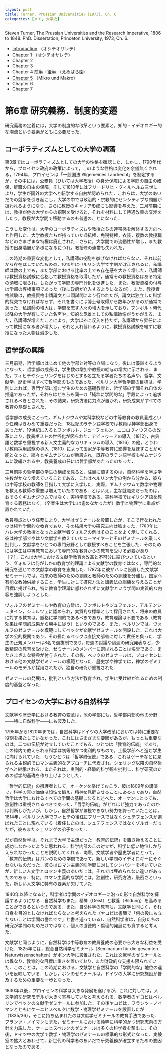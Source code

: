 ```yaml
---
layout: post
title: Turner, Prussian Universities (1973), Ch. 6
categories: [メモ, 大学史]
---
```


Steven Turner, The Prussian Universities and the Research Imperative, 1806 to 1848. PhD. Dissertation, Princeton University, 1973, Ch. 6.

* [Introduction](http://d.hatena.ne.jp/nikubeta/20170121/p1) （オシテオサレテ）
* [Chapter 1](http://d.hatena.ne.jp/nikubeta/20170122/p1) （オシテオサレテ）
* Chapter 2
* Chapter 3
* Chapter 4 [前半](http://d.hatena.ne.jp/emerose/20170120/1484911584)・[後半](http://d.hatena.ne.jp/emerose/20170120/1484947974) （えめばら園）
* [Chapter 5](http://hinaba.org/mikro-und-makro/2017/01/22/01.html) （Mikro und Makro）
* Chapter 6
* Chapter 7

# 第6章 研究義務．制度的変遷

研究義務の定着には，大学の制度的な改革という要素と，知的・イデオロギー的な潮流という要素がともに必要だった．

## コーポラティズムとしての大学の凋落

第3章ではコーポラティズムとしての大学の性格を確認した．しかし，1790年代から，プロイセン政府の政策によって，このような性格は変化を余儀無くされる，1794年，プロイセンは「一般国法 Allgemeines Landrecht」を制定するが，その中には，公務員（ひいては大学教授）の身分保障による学問の自由の確保，辞職の自由の保障，そして1810年にはフリードリヒ・ヴィルヘルム三世により，学生が国外の大学へと転学する自由が認められた．これらは，大学のあいだでの競争を引き起こし，大学の中では政治的・宗教的にセンシティブな問題が扱われるようになり，さらに教授のキャリア形成にも影響を与えた．三月前期には，教授が他の大学からの招聘を受けると，それを材料にして待遇改善の交渉をしたり，教授が大学間で移動するのも普通のことになった．

こうした変化は，大学のコーポラティズムや教授たちの連帯感を解体する方向へと作用した．大学教授たちが持っていた抵抗権，免税特権，衣装，複数の教授職などのさまざまな特権は廃止された．さらに，大学間での流動性が増し，また教授の出身階層が多様になるにつれ，教授陣の連帯も失われた，

この時期の重要な変化として，私講師の役割を挙げなければならない．それ以前から存在はしていたものの，1816年にベルリン大学で学則が改正されると，私講師は数の上でも，また学部における比率の上でも存在感を大きく増した．私講師は教授資格試験に合格して教授資格を取得したが，通常その教授資格はある特定の領域に限られ，したがって学問の専門分化を促進した．また，教授資格の付与は学部の専権事項であった（後に政府が介入するようになるが）．また，教授資格試験は，教授資格申請論文と口頭試問により行われたが，論文は独立した科学的探究でなければならず，それを書くには博士号取得から数年かかるのが通常であった．私講師の増大は，学問を志す人々の増大を示しており，フンボルト時代以降の大学が有していた名声や，知的な英雄としての私講師像がうかがえる．また，私講師が増えたことにより，大学以外に収入を持たず，私講師から昇任によって教授になる者が増大し，それと入れ替わるように，教授資格試験を経ずに教授になった人物は減少した．


## 哲学部の興隆

三月前期，哲学部ははじめて他の学部と対等の立場になり，後には優越するようになった．哲学部の成長は，学生数の増加や教授の給与の増大に示される．また，フィヒテやシェリングをはじめとする名立たる学者たちの名声や，哲学，文献学，歴史学はすべて哲学部のものであった．ベルリン大学哲学部の目標は，学則によれば，専門学部に進む学生のための基礎教育と，哲学部の学問それ自体の推進であったが，それらはどちらも同一の「純粋に学問的な」手段によって追求されるべきとされた．その結果，研究方法に力点が置かれ，研究成果がすべての教育の基礎とされた．

哲学部の成長にとって，ギムナジウムや実科学校などの中等教育の教員養成という任務はきわめて重要だった．18世紀のラテン語学校では教員は神学部出身であったが，19世紀に入るとフンボルト，ジューフェルン，ニコロヴィウスらの改革により，教員ポストの世俗化が図られた．アビトゥーアの導入（1812），古典語と数学を重視する新人文主義的なカリキュラムの導入（1816）の他，とりわけ教員採用試験の導入（1810）によって国家が中等教育に影響を及ぼすことが可能となった．続々とギムナジウムが新設され，既存のラテン語学校もギムナジウムに改編される中，教員養成の任には哲学部があたったのだった．

三月前期の哲学部の学生の構成を見ると，注目に値するのは，自然科学を学ぶ学生数がかなり増えていることである．これはベルリン大学の例から分かる．彼らは中等学校の教師を目指して大学に入学した．実際，ギムナジウムで数学や物理を教える教師の需要は増えていたのである．とはいえ，主な就職先だったのは，おそらくギムナジウムではなく，実科学校である．実科学校ではギリシア語を教育する義務はなく，（卒業生は大学には進めなかったが）数学と物理学に重点が置かれていた．

教員養成という任務により，大学はゼミナールを設置したが，そこで行なわれたのは純粋学問的な教育であり，その結果大学の研究志向は強まった．1783年にハレ大学の教授となった文献学者ヴォルフの例はそのことをよく示してくれる．彼は神学部でやはり文献学を教えていたニーマイヤーとそのゼミナールを厳しく批判し，文献学をひとつの専門分野として教授すべきことを主張した．そのためには学生は中等教育において専門的な教員からの教育を受ける必要があり［？］，これは大学における文献学教育の改革と不可分に結びついているという．ヴォルフは何がしかの教育学的理論による文献学の教育ではなく，専門的な研究を通じての文献学の教育を志向した．1787年に彼がハレに設置した文献学ゼミナールでは，将来の牧師のための訓練と教師のための訓練を分離し，国家へ有能な教師供給すること，学生に対して研究方法と講義法の訓練を与えることが目標に掲げられ，特に教育学理論に惑わされずに文献学という学問の実質的な内容を強調しようとした．

ヴォルフのゼミナールや教育の方針は，フンボルトやジュフェルン，アルテンシュタイン，シュルツェに認められ，実質的な標準として採用された．将来の教員に対する教育は，厳格に学問的であるべきであり，教育理論は不要である（教育効果は学問的成果から勝手に従う）というのである．また，ベルリンでは，ヴォルフのゼミナールを模範にしてベックが文献学ゼミナールを開設した．これは大学の公的機関であり，その長たるベックは直接文部省に対して責任を負った．学生の正規メンバーは8名で選抜制であり，毎週の討議や隔週の研究発表など，少数精鋭の教育を受けた．ゼミナールのメンバーに選ばれることは名誉であり，またさまざまな特典が付与された．その後，ベックのゼミナールは，プロイセンにおける他の文献学ゼミナールの模範となった．歴史学や神学では，神学のゼミナールのモデルが採用されたが，独自の研究が重視された．

ゼミナールの発展は，批判という方法が教育され，学生に受け継がれるための制度的基盤となった．

## プロイセンの大学における自然科学

文献学や歴史学における教育の変革は，他の学部にも，哲学部内部の他の分野——特に自然科学——にも波及した．

1795年から1820年までは，自然科学はドイツの大学改革においては特に重要な役割を果たしていなかった．これにはさまざまな要因があるが，もっとも重要なのは，二つの伝統が対立していたことである．ひとつは「教育的伝統」であり，この枠内で教えられる科学は初等的かつ実利的なもので，上級学部へと進む学生に向けられていた．もうひとつは「哲学的伝統」である．これはゲーテなどに見られる主観的でロマン主義的なアプローチに代表され，シェリング以降の自然哲学へと継承される．またそれは，実利的・経験的科学観を批判し，科学研究のための哲学的基礎を作り上げようとした．

「哲学的伝統」の擁護者として，オーケンを挙げておこう．彼は1809年の講演で，科学の真の価値は知性を鍛え，精神を覚醒させることにあるのであり，自然哲学は大学におけるすべての学問の基礎になると述べた．オーケンにとっても，独創性は重視されるべきであった．「哲学的伝統」がどれほど強力であったのかは判断しがたいが，しかし，自然哲学が無視できない勢力を誇っていたことは，1814年，ベルリン大学でフィヒテの後任にフリースではなくシュテフェンスが選ばれたことに現れている（着任したのは，シュテフェンスではなくゾルガーだったが，彼もまたシェリングの弟子だった）．

だが自然哲学は，それまで大学で主流だった「教育的伝統」を置き換えることに成功しなかったように思われる．科学内部のこの対立が，科学に低い地位しか与えられなかったことを説明してくれる．実際，文献学者や歴史学者にとって，「教育的伝統」はパンのための学問であって，新しい学問のイデオロギーにそぐわないものだった．彼らはロマン主義的な学問に対してシンパシーを抱いていたが，新しい人文学とロマン主義のあいだには，それでは埋められない違いがあったのである．特に，ロマン主義的な学問には，独創性，研究方法，厳密さといった，新しい人文学に特有の要素が欠けていた．

1840年以降になると，科学者は学問のイデオロギーに沿った形で自然科学を擁護するようになる．自然科学もまた，精神（Geist）と教養（Bildung）を高めることができるというのである．また，自然科学の教育も，文献学と同じく，それ自身を目的としなければならないと考えられた（ヤコビは書簡で「何の役にも立たないことは学問の誉れです」と書き送っている）．自然科学者は，自分たちの研究が学問のためだけではなく，個人の道徳的・倫理的発展にも資すると考えた．

文献学と同じように，自然科学は中等教育の教員養成の必要から大きな利益を受けた．1825年には，総合自然科学ゼミナール（Seminarium für die gesamten Naturwissenschaften）がボン大学に設置された．これは文献学のゼミナールとは異なり，教育的な目標に重きを置いており，また財政的な支援も限られていた．このことは，この時期における，文献学と自然科学の「学問的な」地位の違いを反映している．しかし，ボンのゼミナールは，ドイツの大学に研究施設が普及するための重要な一歩となった．

1830年以後，プロイセンの科学は大きな発展を遂げるが，これに対しては，人文学的な研究モデルが大きく寄与していたと考えられる．数学者のヤコビはベルリンでベックの文献学ゼミナールに参加した．その後ヤコビは，フランツ・ノイマンとともにケーニヒスベルクに数学・物理学ゼミナールを設置したが（1835/36），そこに持ち込まれたのは文献学ゼミナールの教育手法であった．フランツ・ノイマンもまた，ゼミナールにおける純粋に科学的かつ研究志向の方針を力説した．ケーニヒスベルクのゼミナールは多くの科学者を輩出し，その後，ドイツ中の大学で数学・物理学のゼミナールの標準的な形式となった．実験室の拡大とあわせて，新世代の科学者のあいだで研究義務が確立するための要因となったのである．
